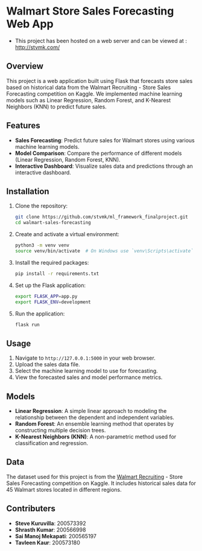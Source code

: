 # Walmart Store Sales Forecasting Web App

- This project has been hosted on a web server and can be viewed at : http://stvmk.com/

## Overview
This project is a web application built using Flask that forecasts store sales based on historical data from the Walmart Recruiting - Store Sales Forecasting competition on Kaggle. We implemented machine learning models such as Linear Regression, Random Forest, and K-Nearest Neighbors (KNN) to predict future sales.

## Features
- **Sales Forecasting**: Predict future sales for Walmart stores using various machine learning models.
- **Model Comparison**: Compare the performance of different models (Linear Regression, Random Forest, KNN).
- **Interactive Dashboard**: Visualize sales data and predictions through an interactive dashboard.

## Installation
1. Clone the repository:
    ```bash
    git clone https://github.com/stvmk/ml_framework_finalproject.git
    cd walmart-sales-forecasting
    ```

2. Create and activate a virtual environment:
    ```bash
    python3 -m venv venv
    source venv/bin/activate  # On Windows use `venv\Scripts\activate`
    ```

3. Install the required packages:
    ```bash
    pip install -r requirements.txt
    ```

4. Set up the Flask application:
    ```bash
    export FLASK_APP=app.py
    export FLASK_ENV=development
    ```

5. Run the application:
    ```bash
    flask run
    ```

## Usage
1. Navigate to `http://127.0.0.1:5000` in your web browser.
2. Upload the sales data file.
3. Select the machine learning model to use for forecasting.
4. View the forecasted sales and model performance metrics.

## Models
- **Linear Regression**: A simple linear approach to modeling the relationship between the dependent and independent variables.
- **Random Forest**: An ensemble learning method that operates by constructing multiple decision trees.
- **K-Nearest Neighbors (KNN)**: A non-parametric method used for classification and regression.

## Data
The dataset used for this project is from the [Walmart Recruiting](https://www.kaggle.com/competitions/walmart-recruiting-store-sales-forecasting/data) - Store Sales Forecasting competition on Kaggle. It includes historical sales data for 45 Walmart stores located in different regions.

## Contributers
- **Steve Kuruvilla**: 200573392
- **Shrasth Kumar**: 200566998
- **Sai Manoj Mekapati**: 200565197
- **Tavleen Kaur**: 200573180
